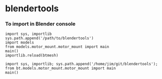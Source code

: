 # blendertools


### To import in Blender console

	import sys, importlib
	sys.path.append('/path/to/blendertools')
	import models
	from models.motor_mount.motor_mount import main
	main()
	importlib.reload(btmesh)

	import sys, importlib; sys.path.append('/home/jim/git/blendertools');
	from bt.models.motor_mount.motor_mount import main
	main()

